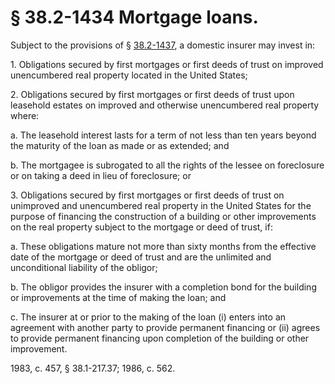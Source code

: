 # § 38.2-1434 Mortgage loans.

<p>Subject to the provisions of § <a href='http://law.lis.virginia.gov/vacode/38.2-1437/'>38.2-1437</a>, a domestic insurer may invest in:</p><p>1. Obligations secured by first mortgages or first deeds of trust on improved unencumbered real property located in the United States;</p><p>2. Obligations secured by first mortgages or first deeds of trust upon leasehold estates on improved and otherwise unencumbered real property where:</p><p>a. The leasehold interest lasts for a term of not less than ten years beyond the maturity of the loan as made or as extended; and</p><p>b. The mortgagee is subrogated to all the rights of the lessee on foreclosure or on taking a deed in lieu of foreclosure; or</p><p>3. Obligations secured by first mortgages or first deeds of trust on unimproved and unencumbered real property in the United States for the purpose of financing the construction of a building or other improvements on the real property subject to the mortgage or deed of trust, if:</p><p>a. These obligations mature not more than sixty months from the effective date of the mortgage or deed of trust and are the unlimited and unconditional liability of the obligor;</p><p>b. The obligor provides the insurer with a completion bond for the building or improvements at the time of making the loan; and</p><p>c. The insurer at or prior to the making of the loan (i) enters into an agreement with another party to provide permanent financing or (ii) agrees to provide permanent financing upon completion of the building or other improvement.</p><p>1983, c. 457, § 38.1-217.37; 1986, c. 562.</p>